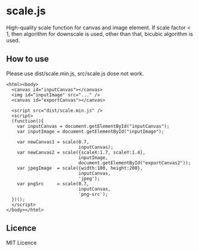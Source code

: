 # scale.js
High-quality scale function for canvas and image element.
If scale factor < 1, then algorithm for downscale is used, other than that, bicubic algorithm is used.

## How to use
Please use dist/scale.min.js, src/scale.js dose not work.

    <html><body>
      <canvas id="inputCanvas"></canvas>
      <img id="inputImage" src="..." />
      <canvas id="exportCanvas"></canvas>
      
      <script src="dist/scale.min.js" />
      <script>
      (function(){
        var inputCanvas = document.getElementById("inputCanvas");
        var inputImage = document.getElementById("inputImage");

        var newCanvas1 = scale(0.7,
                               inputCanvas);
        var newCanvas2 = scale({scaleX:1.7, scaleY:1.4},
                               inputImage,
                               document.getElementById("exportCanvas2"));
        var jpegImage  = scale({width:100, height:200},
                               inputCanvas,
                               'jpeg');
        var pngSrc     = scale(0.7,
                               inputCanvas,
                               'png-src');
      })();
      </script>
    </body></html>

## Licence
MIT Licence
